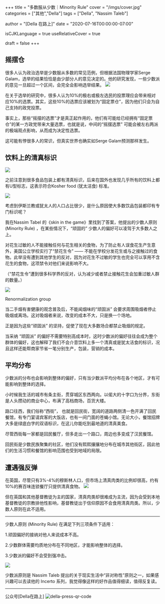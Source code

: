+++
title = "多数服从少数｜Minority Rule"
cover = "/imgs/cover.jpg"
categories = ["其他","Della"]
tags = ["Della", "Nassim Taleb"]

author = "[Della 在路上]"
date = "2020-07-16T00:00:00-07:00"

isCJKLanguage =  true
useRelativeCover = true

draft = false
+++

## 摇摆仓

很多人认为政治选举是少数服从多数的常见范例，但根据法国物理学家Serge Galam，选举的结果恰恰是由少部分人的意见决定的。他的研究发现，一些少数派的意见一旦超过一个区间，会完全会影响选举结果。
![](imgs/serge-galam-donald-trump.jpg)

在关于选举的研究中，很多人认为10%的极右或极左选民的投票理应会带来相对应10%的选票。其实，这些10%的选票应该被划为“固定票仓”，因为他们只会为自己支持的政党投票。

事实上，那些“摇摆的选票”才是真正起作用的，他们有可能给已经拥有“固定票仓”的某一方政党带来大量选票，也就是说，中间的“摇摆选票” 可能会被左右两派的极端观点影响，从而成为决定性选票。

这可能有悖很多人的常识，但真实世界也确实如Serge Galam预测那样发生。

## 饮料上的清真标识

![](imgs/u=276295558,547986931&fm=26&gp=0.jpg)


之前注意到很多食品包装上都有清真标识，后来在国外也发现几乎所有的饮料上都有U型标志，这表示符合Kosher food (犹太洁食) 标准。

![](imgs/1*kB_cWkC195GVsgK-Kuym_Q.png)

考虑到伊斯兰教或犹太人的人口占比很少，是什么原因使大多数饮品包装都印有专门标识呢？

我在Nassim Tabel 的《skin in the game》里找到了答案，他提出的少数人原则 (Minority Rule) ，在某些情况下，“顽固的” 少数人的偏好可以凌驾于大多数人之上。

对花生过敏的人不能接触任何与花生相关的食物，为了防止有人误食花生产生意外，美国公立学校实行了“禁花生令” —— 不能在学校分发花生或与之接触过的食物。此举没有遭到其他学生的反对，因为对花生不过敏的学生也完全可以享用不含花生的食物，这项禁令对他们来说影响不大。

（“禁花生令”遭到很多科学界的反对，认为减少或者禁止接触花生会加重过敏人群的数量。）

![](imgs/1*IRS1M8CZj2yVLnU4IiaFUw.png)

Renormalization group

当二手烟有害健康的观念普及后，不能闻烟味的“顽固派” 会要求周围吸烟者停止吸烟或离场。这对吸烟者来说，改变的成本不大，只是换一个场地。

正是因为这些“顽固派” 的坚持，促使了现在大多数场合都禁止吸烟的规定。

当采纳 “顽固派” 的偏好不需要特别高成本时，这时少数派的偏好往往会成为整个群体的偏好，这也解释了我们不会介意饮料上多一个清真或是犹太洁食的标识，况且这样还能帮商家节省一笔分别生产，包装，营销的成本。

## 平均分布
少数派的分布也会影响到整体的偏好，只有当少数派平均分布在各个地区，才有可能影响到整体的选择。

小时候我生活的城市有条主街，贯穿城区东西两向。以偌大的十字口为分界，东街是人头攒动的商业中心，布满了高档商场，百货大楼。

路口往西，我们俗称“西街”， 也就是回民街，宽阔的道路两侧清一色开满了回民餐馆，有专门宴请宾客的大饭店，也有一间门面的苍蝇小馆。无论大小，餐馆招牌大多是绿底白字的双语标识，在这儿你能吃到最地道的清真美食。

尽管西街每一家都是回民餐厅，但多走出一个路口，周边也多变成了汉民餐馆。

回民街是少数民族聚集的社区，他们没有熙熙攘攘地分布在城市其他街区，因此他们的生活习惯和餐馆的影响范围也受到地域的局限。

## 遭遇强反弹

在英国，尽管只有3%-4%的穆斯林人口，但市场上清真肉类的比例却很高，约有10%的赛百味连锁餐厅只提供清真食物。
![](imgs/NicePng_halal-png_2015444.png)

但在英国和其他基督教徒为主的国家，清真肉类却很难成为主流，因为会受到本地基督教徒的宗教排他性影响，基督教徒出于信仰原因不会食用清真肉类。所以，少数人原则在此不适用。

---

少数人原则 (Minority Rule) 在满足下列三项条件下适用：

1.顽固偏好的接纳对他人来说成本不高。

2.少数群体需要均质地分布在不同地区，才能影响整体的选择。

3.少数派的偏好不会受到强冲击。

![](imgs/81tIYEGeh4L.jpg)

少数派原则是 Nassim Taleb 提出的关于现实生活中“非对称性”原则之一，如果感兴趣可以去读他的 Incerto 系列，我觉得像这样的好作品值得细读，值得反复读。

---
公众号[Della在路上]
![della-press-qr-code](/imgs/della-press-qr-code-140x140.jpg)
